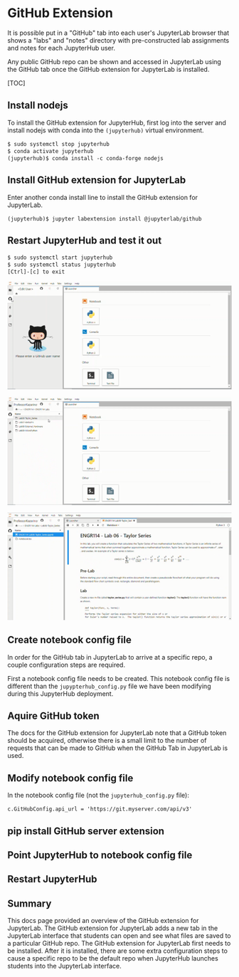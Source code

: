 # GitHub Extension

It is possible put in a "GitHub" tab into each user's JupyterLab browser that shows a "labs" and "notes" directory with pre-constructed lab assignments and notes for each JupyterHub user.

Any public GitHub repo can be shown and accessed in JupyterLab using the GitHub tab once the GitHub extension for JupyterLab is installed.

[TOC]

## Install nodejs

To install the GitHub extension for JupyterHub, first log into the server and install nodejs with conda into the ```(jupyterhub)``` virtual environment.

```text
$ sudo systemctl stop jupyterhub
$ conda activate jupyterhub
(jupyterhub)$ conda install -c conda-forge nodejs
```

## Install GitHub extension for JupyterLab

Enter another conda install line to install the GitHub extension for
JupyterLab.

```text
(jupyterhub)$ jupyter labextension install @jupyterlab/github
```

## Restart JupyterHub and test it out

```text
$ sudo systemctl start jupyterhub
$ sudo systemctl status jupyterhub
[Ctrl]-[c] to exit
```

![GitHub Extension for JupyterLab plugin tab](images/github_plugin_tab.png)

![GitHub Extension for JupyterLab repo browser](images/github_extension_repo_browser.png)

![GitHub Extension for JupyterLab notebook open](images/github_extension_notebook_open.png)

## Create notebook config file

In order for the GitHub tab in JupyterLab to arrive at a specific repo, a couple configuration steps are required.

First a notebook config file needs to be created. This notebook config file is different than the ```jupypterhub_config.py``` file we have been modifying during this JupyterHub deployment.

## Aquire GitHub token

The docs for the GitHub extension for JupyterLab note that a GitHub token should be acquired, otherwise there is a small limit to the number of requests that can be made to GitHub when the GitHub Tab in JupyterLab is used.

## Modify notebook config file

In the notebook config file (not the ```jupyterhub_config.py``` file):

```text
c.GitHubConfig.api_url = 'https://git.myserver.com/api/v3'
```

## pip install GitHub server extension

## Point JupyterHub to notebook config file

## Restart JupyterHub

## Summary

This docs page provided an overview of the GitHub extension for JupyterLab. The GitHub extension for JupyterLab adds a new tab in the JupyterLab interface that students can open and see what files are saved to a particular GitHub repo. The GitHub extension for JupyterLab first needs to be installed. After it is installed, there are some extra configuration steps to cause a specific repo to be the default repo when JupyterHub launches students into the JupyterLab interface.
